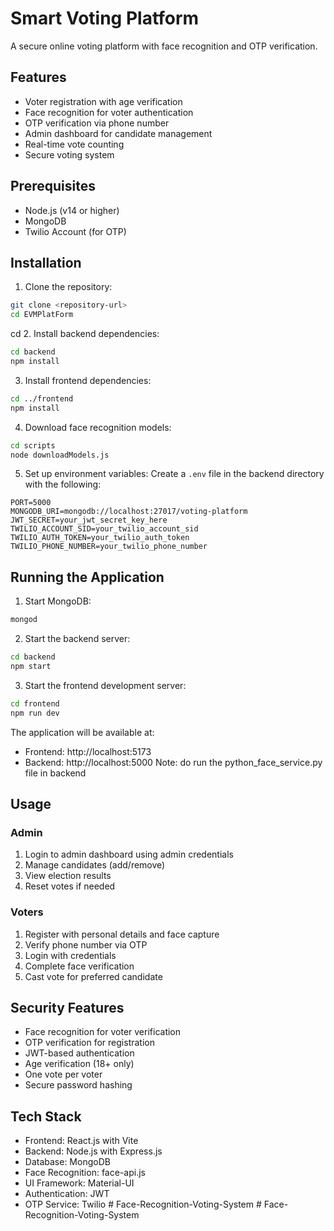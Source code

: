# Smart Voting Platform

A secure online voting platform with face recognition and OTP verification.

## Features

- Voter registration with age verification
- Face recognition for voter authentication
- OTP verification via phone number
- Admin dashboard for candidate management
- Real-time vote counting
- Secure voting system

## Prerequisites

- Node.js (v14 or higher)
- MongoDB
- Twilio Account (for OTP)

## Installation

1. Clone the repository:
```bash
git clone <repository-url>
cd EVMPlatForm
```
cd
2. Install backend dependencies:
```bash
cd backend
npm install
```

3. Install frontend dependencies:
```bash
cd ../frontend
npm install
```

4. Download face recognition models:
```bash
cd scripts
node downloadModels.js
```

5. Set up environment variables:
Create a `.env` file in the backend directory with the following:
```
PORT=5000
MONGODB_URI=mongodb://localhost:27017/voting-platform
JWT_SECRET=your_jwt_secret_key_here
TWILIO_ACCOUNT_SID=your_twilio_account_sid
TWILIO_AUTH_TOKEN=your_twilio_auth_token
TWILIO_PHONE_NUMBER=your_twilio_phone_number
```

## Running the Application

1. Start MongoDB:
```bash
mongod
```

2. Start the backend server:
```bash
cd backend
npm start
```

3. Start the frontend development server:
```bash
cd frontend
npm run dev
```

The application will be available at:
- Frontend: http://localhost:5173
- Backend: http://localhost:5000
Note: do run the python_face_service.py file in backend

## Usage

### Admin
1. Login to admin dashboard using admin credentials
2. Manage candidates (add/remove)
3. View election results
4. Reset votes if needed

### Voters
1. Register with personal details and face capture
2. Verify phone number via OTP
3. Login with credentials
4. Complete face verification
5. Cast vote for preferred candidate

## Security Features

- Face recognition for voter verification
- OTP verification for registration
- JWT-based authentication
- Age verification (18+ only)
- One vote per voter
- Secure password hashing

## Tech Stack

- Frontend: React.js with Vite
- Backend: Node.js with Express.js
- Database: MongoDB
- Face Recognition: face-api.js
- UI Framework: Material-UI
- Authentication: JWT
- OTP Service: Twilio
#   F a c e - R e c o g n i t i o n - V o t i n g - S y s t e m 
 
 #   F a c e - R e c o g n i t i o n - V o t i n g - S y s t e m 
 
 
